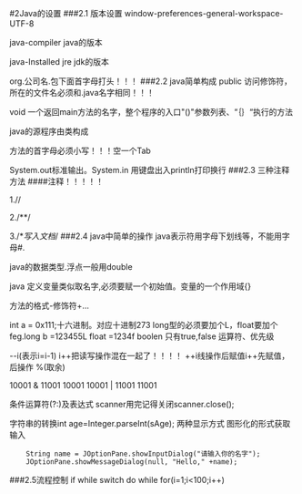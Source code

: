 #2Java的设置
###2.1 版本设置
window-preferences-general-workspace-UTF-8

java-compiler java的版本

java-Installed jre jdk的版本

org.公司名.包下面首字母打头！！！
###2.2 java简单构成
public 访问修饰符，所在的文件名必须和.java名字相同！！！

void 一个返回main方法的名字，整个程序的入口"()"参数列表、“｛｝“执行的方法

java的源程序由类构成

方法的首字母必须小写！！！空一个Tab

System.out标准输出。System.in 用键盘出入println打印换行
###2.3 三种注释方法
####注释！！！！！

1.//

2./**/

3./**写入文档*/
###2.4 java中简单的操作
java表示符用字母下划线等，不能用字母#.

java的数据类型.浮点一般用double

java 定义变量类似取名字,必须要赋一个初始值。变量的一个作用域{}

方法的格式-修饰符+...

int a = 0x111;十六进制。对应十进制273
long型的必须要加个L，float要加个feg.long b =123455L
float =1234f
boolen 只有true,false
运算符、优先级

--i(表示i=i-1)
i++把读写操作混在一起了！！！！
++i线操作后赋值i++先赋值，后操作
%(取余)

10001
&
11001
10001
10001
|
11001
11001


条件运算符(?:)及表达式
scanner用完记得关闭scanner.close();

字符串的转换int age=Integer.parseInt(sAge);
两种显示方式
图形化的形式获取输入

		String name = JOptionPane.showInputDialog("请输入你的名字");
		JOptionPane.showMessageDialog(null, "Hello," +name);
        
###2.5流程控制
	if while switch 
    do while 
    for(i=1;i<100;i++) 
    